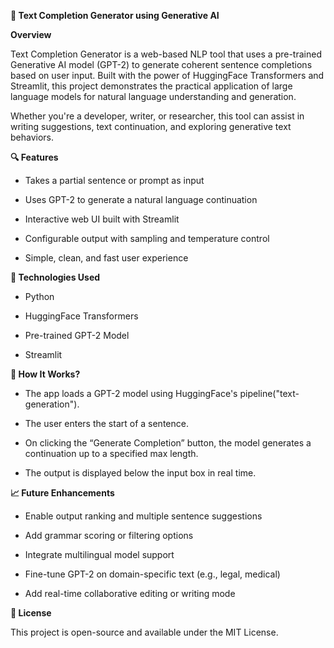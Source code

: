 **📝 Text Completion Generator using Generative AI**

**Overview**

Text Completion Generator is a web-based NLP tool that uses a pre-trained Generative AI model (GPT-2) to generate coherent sentence completions based on user input. Built with the power of HuggingFace Transformers and Streamlit, this project demonstrates the practical application of large language models for natural language understanding and generation.

Whether you're a developer, writer, or researcher, this tool can assist in writing suggestions, text continuation, and exploring generative text behaviors.

**🔍 Features**

- Takes a partial sentence or prompt as input

- Uses GPT-2 to generate a natural language continuation

- Interactive web UI built with Streamlit

- Configurable output with sampling and temperature control

- Simple, clean, and fast user experience

**🚀 Technologies Used**

- Python

- HuggingFace Transformers

- Pre-trained GPT-2 Model

- Streamlit


**🧠 How It Works?**

- The app loads a GPT-2 model using HuggingFace's pipeline("text-generation").

- The user enters the start of a sentence.

- On clicking the “Generate Completion” button, the model generates a continuation up to a specified max length.

- The output is displayed below the input box in real time.


**📈 Future Enhancements**

- Enable output ranking and multiple sentence suggestions

- Add grammar scoring or filtering options

- Integrate multilingual model support

- Fine-tune GPT-2 on domain-specific text (e.g., legal, medical)

- Add real-time collaborative editing or writing mode

**📄 License**

This project is open-source and available under the MIT License.



